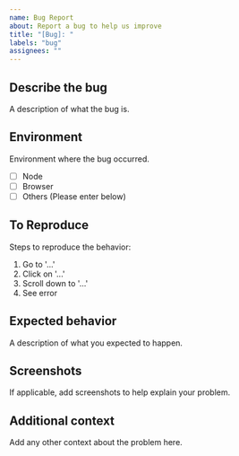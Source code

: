 ```yaml
---
name: Bug Report
about: Report a bug to help us improve
title: "[Bug]: "
labels: "bug"
assignees: ""
---
```


## Describe the bug

A description of what the bug is.

## Environment

Environment where the bug occurred.

- [ ] Node
- [ ] Browser
- [ ] Others (Please enter below)

## To Reproduce

Steps to reproduce the behavior:
1. Go to '...'
2. Click on '...'
3. Scroll down to '...'
4. See error

## Expected behavior

A description of what you expected to happen.

## Screenshots

If applicable, add screenshots to help explain your problem.

## Additional context

Add any other context about the problem here.